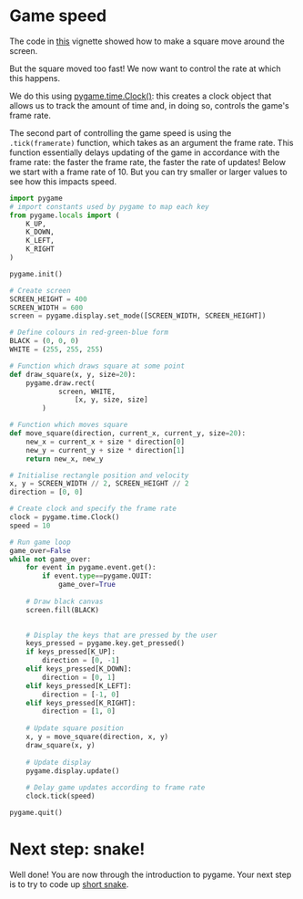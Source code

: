 # Game speed

The code in [this](./moving.md) vignette showed how to make a square move around the screen.

But the square moved too fast! We now want to control the rate at which this happens.

We do this using [pygame.time.Clock()](https://www.pygame.org/docs/ref/time.html): this creates a clock object that allows us to track the amount of time and, in doing so, controls the game's frame rate.

The second part of controlling the game speed is using the `.tick(framerate)` function, which takes as an argument the frame rate. This function essentially delays updating of the game in accordance with the frame rate: the faster the frame rate, the faster the rate of updates! Below we start with a frame rate of 10. But you can try smaller or larger values to see how this impacts speed.

```python
import pygame
# import constants used by pygame to map each key
from pygame.locals import (
    K_UP,
    K_DOWN,
    K_LEFT,
    K_RIGHT
)

pygame.init()

# Create screen
SCREEN_HEIGHT = 400
SCREEN_WIDTH = 600
screen = pygame.display.set_mode([SCREEN_WIDTH, SCREEN_HEIGHT])

# Define colours in red-green-blue form
BLACK = (0, 0, 0)
WHITE = (255, 255, 255)

# Function which draws square at some point
def draw_square(x, y, size=20):
    pygame.draw.rect(
            screen, WHITE,
      			[x, y, size, size]
        )

# Function which moves square
def move_square(direction, current_x, current_y, size=20):
    new_x = current_x + size * direction[0]
    new_y = current_y + size * direction[1]
    return new_x, new_y

# Initialise rectangle position and velocity
x, y = SCREEN_WIDTH // 2, SCREEN_HEIGHT // 2
direction = [0, 0]

# Create clock and specify the frame rate
clock = pygame.time.Clock()
speed = 10

# Run game loop
game_over=False
while not game_over:
    for event in pygame.event.get():
        if event.type==pygame.QUIT:
            game_over=True
    
    # Draw black canvas
    screen.fill(BLACK)

    
    # Display the keys that are pressed by the user
    keys_pressed = pygame.key.get_pressed()
    if keys_pressed[K_UP]:
        direction = [0, -1]
    elif keys_pressed[K_DOWN]:
        direction = [0, 1]
    elif keys_pressed[K_LEFT]:
        direction = [-1, 0]
    elif keys_pressed[K_RIGHT]:
        direction = [1, 0]
    
    # Update square position
    x, y = move_square(direction, x, y)
    draw_square(x, y)
    
    # Update display
    pygame.display.update()
    
    # Delay game updates according to frame rate
    clock.tick(speed)

pygame.quit()
```



# Next step: snake!

Well done! You are now through the introduction to pygame. Your next step is to try to code up [short snake](../rules/short_snake.md).